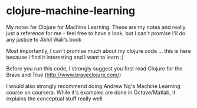 # clojure-machine-learning

My notes for Clojure for Machine Learning. These are my notes and really just a reference for me - feel free to have a look, but I can't promise I'll do any justice to Akhil Wali's book

Most importantly, I can't promise much about my clojure code ... this is here because I find it interesting and I want to learn :)

Before you run this code, I strongly suggest you first read Clojure for the Brave and True (http://www.braveclojure.com/)

I would also strongly recommend doing Andrew Ng's Machine Learning course on coursera. While it's examples are done in Octave/Matlab, it explains the conceptual stuff really well